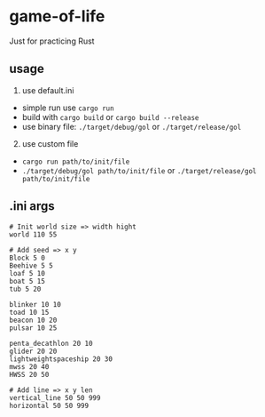 # game-of-life

Just for practicing Rust

## usage

1. use default.ini

- simple run use `cargo run`
- build with `cargo build` or `cargo build --release`
- use binary file: `./target/debug/gol` or `./target/release/gol`

2. use custom file

- `cargo run path/to/init/file`
- `./target/debug/gol path/to/init/file` or `./target/release/gol path/to/init/file`


## .ini args

```
# Init world size => width hight
world 110 55

# Add seed => x y
Block 5 0
Beehive 5 5
loaf 5 10
boat 5 15
tub 5 20

blinker 10 10
toad 10 15
beacon 10 20
pulsar 10 25

penta_decathlon 20 10
glider 20 20
lightweightspaceship 20 30
mwss 20 40
HWSS 20 50

# Add line => x y len
vertical_line 50 50 999
horizontal 50 50 999
```
